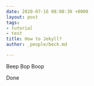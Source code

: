 ```yaml
---
date: 2020-07-16 08:08:30 +0000
layout: post
tags:
- tutorial
- test
title: How to Jekyll?
author: _people/beck.md

---
```

Beep Bop Boop

Done